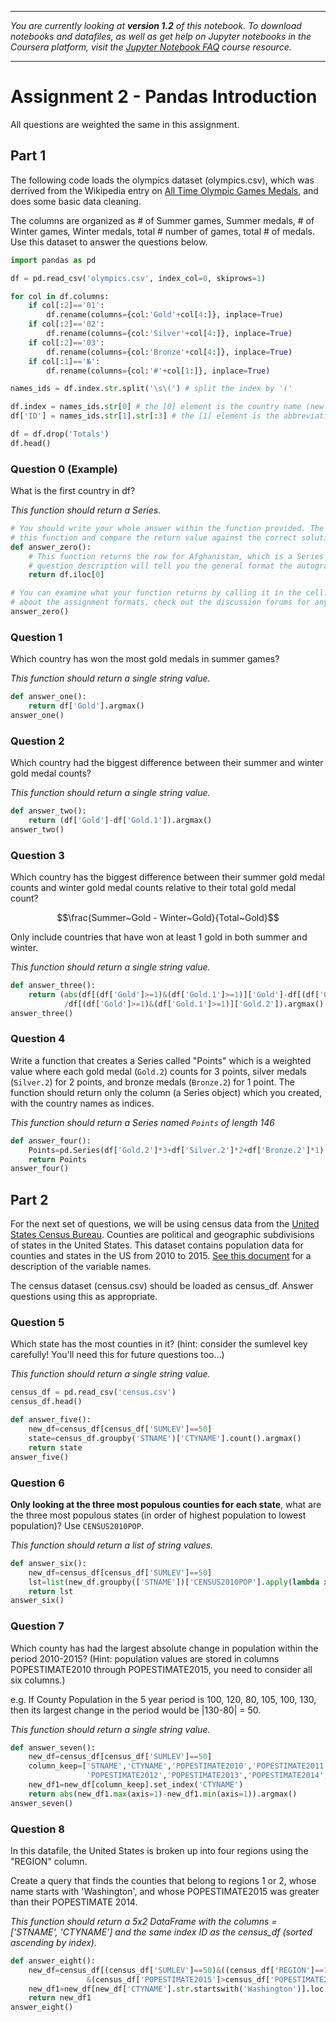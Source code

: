 
---

_You are currently looking at **version 1.2** of this notebook. To download notebooks and datafiles, as well as get help on Jupyter notebooks in the Coursera platform, visit the [Jupyter Notebook FAQ](https://www.coursera.org/learn/python-data-analysis/resources/0dhYG) course resource._

---

# Assignment 2 - Pandas Introduction
All questions are weighted the same in this assignment.
## Part 1
The following code loads the olympics dataset (olympics.csv), which was derrived from the Wikipedia entry on [All Time Olympic Games Medals](https://en.wikipedia.org/wiki/All-time_Olympic_Games_medal_table), and does some basic data cleaning. 

The columns are organized as # of Summer games, Summer medals, # of Winter games, Winter medals, total # number of games, total # of medals. Use this dataset to answer the questions below.


```python
import pandas as pd

df = pd.read_csv('olympics.csv', index_col=0, skiprows=1)

for col in df.columns:
    if col[:2]=='01':
        df.rename(columns={col:'Gold'+col[4:]}, inplace=True)
    if col[:2]=='02':
        df.rename(columns={col:'Silver'+col[4:]}, inplace=True)
    if col[:2]=='03':
        df.rename(columns={col:'Bronze'+col[4:]}, inplace=True)
    if col[:1]=='№':
        df.rename(columns={col:'#'+col[1:]}, inplace=True)

names_ids = df.index.str.split('\s\(') # split the index by '('

df.index = names_ids.str[0] # the [0] element is the country name (new index) 
df['ID'] = names_ids.str[1].str[:3] # the [1] element is the abbreviation or ID (take first 3 characters from that)

df = df.drop('Totals')
df.head()
```

### Question 0 (Example)

What is the first country in df?

*This function should return a Series.*


```python
# You should write your whole answer within the function provided. The autograder will call
# this function and compare the return value against the correct solution value
def answer_zero():
    # This function returns the row for Afghanistan, which is a Series object. The assignment
    # question description will tell you the general format the autograder is expecting
    return df.iloc[0]

# You can examine what your function returns by calling it in the cell. If you have questions
# about the assignment formats, check out the discussion forums for any FAQs
answer_zero() 
```

### Question 1
Which country has won the most gold medals in summer games?

*This function should return a single string value.*


```python
def answer_one():
    return df['Gold'].argmax()
answer_one()
```

### Question 2
Which country had the biggest difference between their summer and winter gold medal counts?

*This function should return a single string value.*


```python
def answer_two():
    return (df['Gold']-df['Gold.1']).argmax()
answer_two()
```

### Question 3
Which country has the biggest difference between their summer gold medal counts and winter gold medal counts relative to their total gold medal count? 

$$\frac{Summer~Gold - Winter~Gold}{Total~Gold}$$

Only include countries that have won at least 1 gold in both summer and winter.

*This function should return a single string value.*


```python
def answer_three():
    return (abs(df[(df['Gold']>=1)&(df['Gold.1']>=1)]['Gold']-df[(df['Gold']>=1)&(df['Gold.1']>=1)]['Gold.1'])
            /df[(df['Gold']>=1)&(df['Gold.1']>=1)]['Gold.2']).argmax()
answer_three()
```

### Question 4
Write a function that creates a Series called "Points" which is a weighted value where each gold medal (`Gold.2`) counts for 3 points, silver medals (`Silver.2`) for 2 points, and bronze medals (`Bronze.2`) for 1 point. The function should return only the column (a Series object) which you created, with the country names as indices.

*This function should return a Series named `Points` of length 146*


```python
def answer_four():
    Points=pd.Series(df['Gold.2']*3+df['Silver.2']*2+df['Bronze.2']*1)
    return Points
answer_four()
```

## Part 2
For the next set of questions, we will be using census data from the [United States Census Bureau](http://www.census.gov). Counties are political and geographic subdivisions of states in the United States. This dataset contains population data for counties and states in the US from 2010 to 2015. [See this document](https://www2.census.gov/programs-surveys/popest/technical-documentation/file-layouts/2010-2015/co-est2015-alldata.pdf) for a description of the variable names.

The census dataset (census.csv) should be loaded as census_df. Answer questions using this as appropriate.

### Question 5
Which state has the most counties in it? (hint: consider the sumlevel key carefully! You'll need this for future questions too...)

*This function should return a single string value.*


```python
census_df = pd.read_csv('census.csv')
census_df.head()
```


```python
def answer_five():
    new_df=census_df[census_df['SUMLEV']==50]
    state=census_df.groupby('STNAME')['CTYNAME'].count().argmax()
    return state
answer_five()
```

### Question 6
**Only looking at the three most populous counties for each state**, what are the three most populous states (in order of highest population to lowest population)? Use `CENSUS2010POP`.

*This function should return a list of string values.*


```python
def answer_six():
    new_df=census_df[census_df['SUMLEV']==50]
    lst=list(new_df.groupby(['STNAME'])['CENSUS2010POP'].apply(lambda x:x.nlargest(3).sum()).nlargest(3).index)
    return lst
answer_six()
```

### Question 7
Which county has had the largest absolute change in population within the period 2010-2015? (Hint: population values are stored in columns POPESTIMATE2010 through POPESTIMATE2015, you need to consider all six columns.)

e.g. If County Population in the 5 year period is 100, 120, 80, 105, 100, 130, then its largest change in the period would be |130-80| = 50.

*This function should return a single string value.*


```python
def answer_seven():
    new_df=census_df[census_df['SUMLEV']==50]
    column_keep=['STNAME','CTYNAME','POPESTIMATE2010','POPESTIMATE2011',
                 'POPESTIMATE2012','POPESTIMATE2013','POPESTIMATE2014','POPESTIMATE2015']
    new_df1=new_df[column_keep].set_index('CTYNAME')
    return abs(new_df1.max(axis=1)-new_df1.min(axis=1)).argmax()
answer_seven()
```

### Question 8
In this datafile, the United States is broken up into four regions using the "REGION" column. 

Create a query that finds the counties that belong to regions 1 or 2, whose name starts with 'Washington', and whose POPESTIMATE2015 was greater than their POPESTIMATE 2014.

*This function should return a 5x2 DataFrame with the columns = ['STNAME', 'CTYNAME'] and the same index ID as the census_df (sorted ascending by index).*


```python
def answer_eight():
    new_df=census_df[(census_df['SUMLEV']==50)&((census_df['REGION']==1)|(census_df['REGION']==2))
                 &(census_df['POPESTIMATE2015']>census_df['POPESTIMATE2014'])]
    new_df1=new_df[new_df['CTYNAME'].str.startswith('Washington')].loc[:,['STNAME', 'CTYNAME']]
    return new_df1
answer_eight()
```
